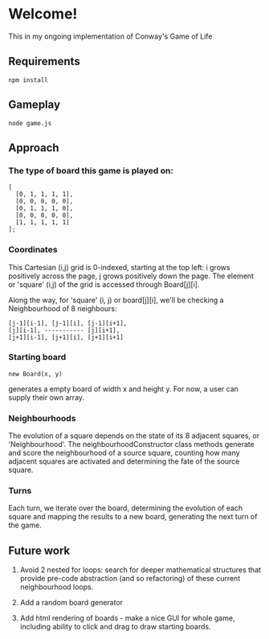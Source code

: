 # Welcome!

This in my ongoing implementation of Conway's Game of Life

## Requirements

```
npm install
```

## Gameplay

```
node game.js
```

## Approach

### The type of board this game is played on:

```
[
  [0, 1, 1, 1, 1],
  [0, 0, 0, 0, 0],
  [0, 1, 1, 1, 0],
  [0, 0, 0, 0, 0],
  [1, 1, 1, 1, 1]
];
```

### Coordinates

This Cartesian (i,j) grid is 0-indexed, starting at the top left: i grows positively across the page, j grows positively down the page.
The element or 'square' (i,j) of the grid is accessed through Board[j][i].

Along the way, for 'square' (i, j) or board[j][i], we'll be checking a Neighbourhood of 8 neighbours:

```
[j-1][i-1], [j-1][i], [j-1][i+1],
[j][i-1], ----------- [j][i+1],
[j+1][i-1], [j+1][i], [j+1][i+1]
```

### Starting board

```
new Board(x, y)
```

generates a empty board of width x and height y. For now, a user can supply their own array.

### Neighbourhoods

The evolution of a square depends on the state of its 8 adjacent squares, or 'Neighbourhood'. The neighbourhoodConstructor class methods generate and score the neighbourhood of a source square, counting how many adjacent squares are activated and determining the fate of the source square.

### Turns

Each turn, we iterate over the board, determining the evolution of each square and mapping the results to a new board, generating the next turn of the game.

## Future work

1. Avoid 2 nested for loops: search for deeper mathematical structures that provide pre-code abstraction (and so refactoring) of these current neighbourhood loops.

2. Add a random board generator

3. Add html rendering of boards - make a nice GUI for whole game, including ability to click and drag to draw starting boards.
